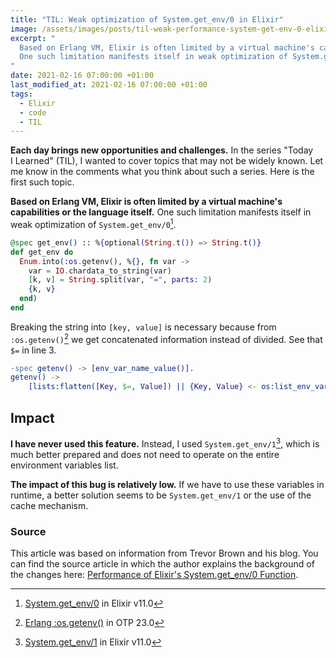 ```yaml
---
title: "TIL: Weak optimization of System.get_env/0 in Elixir"
image: /assets/images/posts/til-weak-performance-system-get-env-0-elixir.png
excerpt: "
  Based on Erlang VM, Elixir is often limited by a virtual machine's capabilities or the language itself.
  One such limitation manifests itself in weak optimization of System.get_env/0 function.
"
date: 2021-02-16 07:00:00 +01:00
last_modified_at: 2021-02-16 07:00:00 +01:00
tags:
  - Elixir
  - code
  - TIL
---
```


  **Each day brings new opportunities and challenges.**
  In the series "Today I Learned" (TIL), I wanted to cover topics that may not be widely known.
  Let me know in the comments what you think about such a series.
  Here is the first such topic.

  **Based on Erlang VM, Elixir is often limited by a virtual machine's capabilities or the language itself.**
  One such limitation manifests itself in weak optimization of `System.get_env/0`[^1].

  [^1]: [System.get_env/0](https://github.com/elixir-lang/elixir/blob/v1.11/lib/elixir/lib/system.ex#L447) in Elixir v11.0

  ```elixir
  @spec get_env() :: %{optional(String.t()) => String.t()}
  def get_env do
    Enum.into(:os.getenv(), %{}, fn var ->
      var = IO.chardata_to_string(var)
      [k, v] = String.split(var, "=", parts: 2)
      {k, v}
    end)
  end
  ```

  Breaking the string into `[key, value]` is necessary because from `:os.getenv()`[^2] we get concatenated information instead of divided.
  See that `$=` in line 3.


  [^2]: [Erlang :os.getenv()](https://github.com/erlang/otp/blob/OTP-23.0/lib/kernel/src/os.erl#L117) in OTP 23.0

  ```erlang
  -spec getenv() -> [env_var_name_value()].
  getenv() ->
      [lists:flatten([Key, $=, Value]) || {Key, Value} <- os:list_env_vars() ].
  ```

## Impact

  **I have never used this feature.**
  Instead, I used `System.get_env/1`[^3], which is much better prepared and does not need to operate on the entire environment variables list.

  [^3]: [System.get_env/1](https://github.com/elixir-lang/elixir/blob/v1.11/lib/elixir/lib/system.ex#L477) in Elixir v11.0

  **The impact of this bug is relatively low.**
  If we have to use these variables in runtime, a better solution seems to be `System.get_env/1` or the use of the cache mechanism.

### Source

  This article was based on information from Trevor Brown and his blog.
  You can find the source article in which the author explains the background of the changes here: [Performance of Elixir's System.get_env/0 Function](http://stratus3d.com/blog/2020/09/30/performance-of-elixirs-system-get-env-function/).
